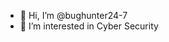- 👋 Hi, I’m @bughunter24-7
- 👀 I’m interested in Cyber Security

<!---
bughunter24-7/bughunter24-7 is a ✨ special ✨ repository because its `README.md` (this file) appears on your GitHub profile.
You can click the Preview link to take a look at your changes.
--->
